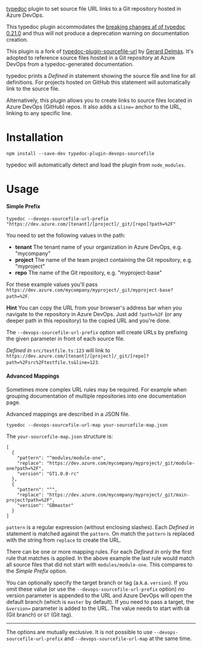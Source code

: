 [typedoc](https://github.com/TypeStrong/typedoc) plugin to set source file URL links to a Git repository hosted in Azure DevOps.

This typedoc plugin accommodates the [breaking changes af of typedoc 0.21.0](https://github.com/TypeStrong/typedoc/releases/tag/v0.21.0) and thus will not produce a deprecation warning on documentation creation.

This plugin is a fork of [typedoc-plugin-sourcefile-url](https://github.com/gdelmas/typedoc-plugin-sourcefile-url) by [Gerard Delmàs](https://github.com/gdelmas). It's adopted to reference source files hosted in a Git repository at Azure DevOps from a typedoc-generated documentation.

typedoc prints a *Defined in* statement showing the source file and line for all definitions. For projects hosted on GitHub this statement will automatically link to the source file.

Alternatively, this plugin allows you to create links to source files located in Azure DevOps (GitHub) repos. It also adds a `&line=` anchor to the URL, linking to any specific line.

# Installation

    npm install --save-dev typedoc-plugin-devops-sourcefile
    
typedoc will automatically detect and load the plugin from `node_modules`.

# Usage

#### Simple Prefix

    typedoc --devops-sourcefile-url-prefix "https://dev.azure.com/[tenant]/[project]/_git/[repo]?path=%2F"

You need to set the following values in the path:

* **tenant** The tenant name of your organization in Azure DevOps, e.g. "mycompany"
* **project** The name of the team project containing the Git repository, e.g. "myproject"
* **repo** The name of the Git repository, e.g. "myproject-base"

For these example values you'll pass `https://dev.azure.com/mycompany/myproject/_git/myproject-base?path=%2F`.

**Hint** You can copy the URL from your browser's address bar when you navigate to the repository in Azure DevOps. Just add `?path=%2F` (or any deeper path in this repository) to the copied URL and you're done.

The `--devops-sourcefile-url-prefix` option will create URLs by prefixing the given parameter in front of each source file.

*Defined in* `src/testfile.ts:123` will link to `https://dev.azure.com/[tenant]/[project]/_git/[repo]?path=%2Fsrc%2Ftestfile.ts&line=123`.


#### Advanced Mappings

Sometimes more complex URL rules may be required. For example when grouping documentation of multiple repositories into one documentation page.

Advanced mappings are described in a JSON file.

    typedoc --devops-sourcefile-url-map your-sourcefile-map.json
    
The `your-sourcefile-map.json` structure is: 

  
    [
      {
        "pattern": "^modules/module-one",
        "replace": "https://dev.azure.com/mycompany/myproject/_git/module-one?path=%2F",
        "version": "GT1.0.0-rc"
      },     
      {
        "pattern": "^",
        "replace": "https://dev.azure.com/mycompany/myproject/_git/main-project?path=%2F",
        "version": "GBmaster"
      }
    ]

`pattern` is a regular expression (without enclosing slashes). Each *Defined in* statement is matched against the `pattern`. On match the `pattern` is replaced with the string from `replace` to create the URL.

There can be one or more mapping rules. For each *Defined in* only the first rule that matches is applied. In the above example the last rule would match all source files that did not start with `modules/module-one`. This compares to the *Simple Prefix* option.

You can optionally specify the target branch or tag (a.k.a. `version`). If you omit these value (or use the `--devops-sourcefile-url-prefix` option) no version parameter is appended to the URL and Azure DevOps will open the default branch (which is `master` by default). If you need to pass a target, the `&version=` parameter is added to the URL. The value needs to start with `GB` (Git branch) or `GT` (Git tag).

---

The options are mutually exclusive. It is not possible to use `--devops-sourcefile-url-prefix` and `--devops-sourcefile-url-map` at the same time.
